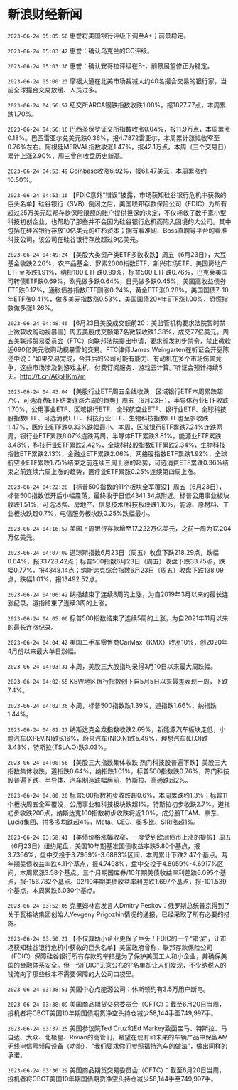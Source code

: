 # 新浪财经新闻
`2023-06-24 05:05:56` 惠誉将美国银行评级下调至A+；前景稳定。

`2023-06-24 05:03:42` 惠誉：确认乌克兰的CC评级。

`2023-06-24 05:03:36` 惠誉：确认安哥拉评级在B-，前景展望修正为稳定。

`2023-06-24 05:00:23` 摩根大通在北美市场裁减大约40名撮合交易的银行家，当前全球撮合交易放缓、人员过多。

`2023-06-24 04:56:57` 纽交所ARCA钢铁指数收跌1.08%，报1827.77点，本周累跌1.70%。

`2023-06-24 04:56:16` 巴西圣保罗证交所指数收涨0.04%，报11.9万点，本周累涨0.18%。巴西雷亚尔兑美元跌0.36%，报4.7872雷亚尔，本周累计涨幅收窄至0.76%左右。阿根廷MERVAL指数收涨1.47%，报42.1万点，本周（三个交易日）累计上涨2.90%，周三曾创收盘历史新高。

`2023-06-24 04:53:49` Coinbase收涨6.92%，报61.47美元，本周累涨约10.50%。

`2023-06-24 04:53:16` 【FDIC意外“错误”披露，市场获知硅谷银行危机中获救的巨头名单】硅谷银行（SVB）倒闭之后，美国联邦存款保险公司（FDIC）为所有超过25万美元联邦存款保险限额的账户提供担保的决定，不仅拯救了数千家小型科技初创企业，也帮助了那些并不会因为硅谷银行危机而陷入困境的大公司。其中包括在硅谷银行存放10亿美元的红杉资本；拥有看准网、Boss直聘等平台的看准科技公司，该公司在硅谷银行存放超过9亿美元。

`2023-06-24 04:49:24` 【美股大类资产类ETF多数收跌】周五（6月23日），大豆基金收跌2.26%，农产品基金、罗素2000指数ETF、新兴市场ETF、美国房地产ETF至多跌1.91%，纳指100 ETF跌0.99%，标普500 ETF跌0.76%，巴克莱美国可转债ETF跌0.69%，欧元做多跌0.64%，日元做多跌0.45%，美国高收益债券ETF跌0.17%，通胀债券指数ETF则涨0.24%，黄金ETF涨0.28%，美国国债7-10年ETF涨0.41%，做多美元指数涨0.53%，美国国债20+年ETF涨1.00%，恐慌指数做多涨1.26%。

`2023-06-24 04:48:46` 【6月23日美股成交额前20：美监管机构要求法院暂时禁止微软收购动视暴雪】周五美股成交额第7名微软收跌1.38%，成交77亿美元。周五美联邦贸易委员会（FTC）向联邦法院提出申请，要求颁发初步禁令，禁止微软近690亿美元收购动视暴雪的交易。FTC律师James Weingarten在听证会开庭陈述中说：“如果交易完成，合并后的公司可能有能力、有动机在多个市场伤害竞争，这些市场涉及到游戏主机、付费订阅服务、游戏云计算。”听证会预计持续5天。http://t.cn/A6pHKm7m

`2023-06-24 04:43:04` 【美股行业ETF周五全线收跌，区域银行ETF本周累跌超7%，可选消费ETF结束连涨六周的趋势】周五（6月23日），半导体行业ETF收跌1.70%，公用事业ETF、区域银行ETF、全球航空业ETF、银行业ETF、全球科技股指数ETF、可选消费ETF、科技行业ETF、生物科技指数ETF也至多收跌1.47%，医疗业ETF跌0.33%跌幅最小。本周，区域银行ETF累跌7.24%连跌两周，银行业ETF累跌6.07%连跌两周，半导体ETF累跌3.81%，能源业ETF累跌3.48%，科技行业ETF累跌2.42%，全球科技股指数ETF累跌2.34%，生物科技指数ETF累跌2.13%，金融业ETF累跌2.06%，网络股指数ETF累跌1.92%，全球航空业ETF累跌1.75%结束之前连续三周上涨的趋势，可选消费ETF累跌0.36%结束之前连续六周上涨的趋势，医疗业ETF累涨0.25%连续第四周上涨。

`2023-06-24 04:22:28` 【标普500指数的11个板块全军覆没】周五（6月23日），标普500指数低开后小幅震荡，最终收于日低4341.34点附近。标普公用事业板块收跌1.51%，可选消费、房地产、信息技术/科技板块跌1.10%，能源、原材料、工业板块跌超0.7%，电信服务板块跌0.25%跌幅最小。

`2023-06-24 04:16:57` 美国上周银行存款增至17.222万亿美元，之前一周为17.204万亿美元。

`2023-06-24 04:07:09` 道琼斯指数6月23日（周五）收盘下跌218.29点，跌幅0.64%，报33728.42点；标普500指数6月23日（周五）收盘下跌33.75点，跌幅0.77%，报4348.14点；纳斯达克综合指数6月23日（周五）收盘下跌138.09点，跌幅1.01%，报13492.52点。

`2023-06-24 04:06:42` 纳指结束了连续8周的上涨，为自2019年3月以来的最长连涨纪录。道指结束了连续3周的上涨。

`2023-06-24 04:05:06` 标普500指数结束了连续5周的上涨，为自2021年11月以来的最长连涨纪录。

`2023-06-24 04:04:42` 美国二手车零售商CarMax（KMX）收涨10%，创2020年4月份以来最大单日涨幅。

`2023-06-24 04:03:31` 本周，美股三大股指均录得3月10日以来最大周跌幅。

`2023-06-24 04:02:55` KBW地区银行指数创下自5月5日以来最差表现一周，下跌7.4%。

`2023-06-24 04:02:36` 本周，标普500指数跌1.39%，道指跌1.66%，纳指跌1.44%。

`2023-06-24 04:01:27` 纳斯达克金龙指数收跌2.69%，新能源汽车板块走低，小鹏汽车(XPEV.N)跌6.16%，蔚来汽车(NIO.N)跌5.49%，理想汽车(LI.O)跌3.43%，特斯拉(TSLA.O)跌3.03%。

`2023-06-24 04:00:56` 【美股三大指数集体收跌 热门科技股普遍下跌】美股三大指数集体收跌，道指跌0.64%，纳指跌1.01%，标普500指数跌0.76%，热门科技股普遍下跌，半导体、汽车制造跌幅居前，特斯拉、高通跌超2%。

`2023-06-24 04:00:20` 标普500指数初步收跌超0.6%，本周累跌约1.3%；标普11个板块周五全军覆没，公用事业和科技板块跌超1%。特斯拉初步收跌2.7%。道指初步收跌200点，纳斯达克100指数初步收跌将近1.0%，成分股TEAM、京东、Lucid集团、拼多多均跌超4%，Meta、CEG、奥多比、SIRI涨超1%。

`2023-06-24 03:58:41` 【美债价格涨幅收窄，一度受到欧洲债市上涨的提振】周五（6月23日）纽约尾盘，美国10年期基准国债收益率跌5.80个基点，报3.7366%，盘中交投于3.7969%-3.6883%区间，本周累计下跌2.47个基点。两年期美债收益率跌4.11个基点，报4.7498%，盘中交投于4.8059%-4.6917%区间，本周累涨3.58个基点。三个月期国库券/10年期美债收益率利差跌6.095个基点，报-156.782个基点。02/10年期美债收益率利差跌1.697个基点，报-101.539个基点，本周累跌6.030个基点。

`2023-06-24 03:52:05` 克里姆林宫发言人Dmitry Peskov：俄罗斯总统普京得到了关于瓦格纳集团创始人Yevgeny Prigozhin情况的通报，已经采取了所有必要的措施。

`2023-06-24 03:50:21` 【不仅救助小企业更保了巨头！FDIC的一个“错误”，让市场获知硅谷银行危机中获救的巨头名单】美国政府曾称，联邦存款保险公司（FDIC）保障硅谷银行所有存款的举措是为了保护美国工人和小企业，并确保美国的金融体系安全。但一份FDIC“无意公布的”名单却让人们发现，不少纳税人的钱流向了那些根本不需要保障的大公司口袋里。

`2023-06-24 03:38:51` 美国中心点能源公司：休斯顿约有3.5万用户断电。

`2023-06-24 03:38:09` 美国商品期货交易委员会（CFTC）：截至6月20日当周，投机者将CBOT美国10年期国债期货净空头持仓减少58,144手至749,997手。

`2023-06-24 03:37:25` 美国参议院Ted Cruz和Ed Markey致函宝马、特斯拉、马自达、大众、北极星、Rivian的高管们，希望在现有和未来的车辆产品中保留AM无线电信号频段设备（功能），“我们要求你们参照福特汽车的做法”，做出同样的承诺。

`2023-06-24 03:36:29` 美国商品期货交易委员会（CFTC）：截至6月20日当周，投机者将CBOT美国10年期国债期货净空头持仓减少58,144手至749,997手。

